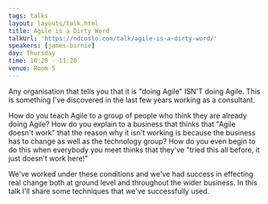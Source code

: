 ```yaml
---
tags: talks
layout: layouts/talk.html
title: Agile is a Dirty Word
talkUrl: 'https://ndcoslo.com/talk/agile-is-a-dirty-word/'
speakers: [james-birnie]
day: Thursday
time: 10:20 - 11:20
venue: Room 5
---
```

Any organisation that tells you that it is "doing Agile" ISN'T doing Agile. This is something I've discovered in the last few years working as a consultant.

How do you teach Agile to a group of people who think they are already doing Agile? How do you explain to a business that thinks that "Agile doesn't work" that the reason why it isn't working is because the business has to change as well as the technology group? How do you even begin to do this when everybody you meet thinks that they've "tried this all before, it just doesn't work here!"

We've worked under these conditions and we've had success in effecting real change both at ground level and throughout the wider business. In this talk I'll share some techniques that we've successfully used.